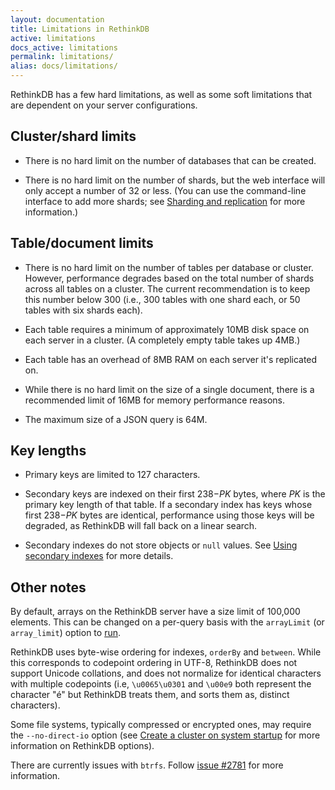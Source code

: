 ```yaml
---
layout: documentation
title: Limitations in RethinkDB
active: limitations
docs_active: limitations
permalink: limitations/
alias: docs/limitations/
---
```


RethinkDB has a few hard limitations, as well as some soft limitations that are dependent on your server configurations.

## Cluster/shard limits ##

* There is no hard limit on the number of databases that can be created. 

* There is no hard limit on the number of shards, but the web interface will only accept a number of 32 or less. (You can use the command-line interface to add more shards; see [Sharding and replication](/docs/sharding-and-replication/) for more information.)

## Table/document limits ##

* There is no hard limit on the number of tables per database or cluster. However, performance degrades based on the total number of shards across all tables on a cluster. The current recommendation is to keep this number below 300 (i.e., 300 tables with one shard each, or 50 tables with six shards each).

* Each table requires a minimum of approximately 10MB disk space on each server in a cluster. (A completely empty table takes up 4MB.)

* Each table has an overhead of 8MB RAM on each server it's replicated on.

* While there is no hard limit on the size of a single document, there is a recommended limit of 16MB for memory performance reasons.

* The maximum size of a JSON query is 64M.

## Key lengths ##

* Primary keys are limited to 127 characters.

* Secondary keys are indexed on their first 238&minus;*PK* bytes, where *PK* is the primary key length of that table. If a secondary index has keys whose first 238&minus;*PK* bytes are identical, performance using those keys will be degraded, as RethinkDB will fall back on a linear search.

* Secondary indexes do not store objects or `null` values. See [Using secondary indexes](/docs/secondary-indexes/) for more details.

## Other notes ##

By default, arrays on the RethinkDB server have a size limit of 100,000 elements. This can be changed on a per-query basis with the `arrayLimit` (or `array_limit`) option to [run](/api/javascript/run).

RethinkDB uses byte-wise ordering for indexes, `orderBy` and `between`. While this corresponds to codepoint ordering in UTF-8, RethinkDB does not support Unicode collations, and does not normalize for identical characters with multiple codepoints (i.e, `\u0065\u0301` and `\u00e9` both represent the character "&eacute;" but RethinkDB treats them, and sorts them as, distinct characters).

Some file systems, typically compressed or encrypted ones, may require the `--no-direct-io` option (see [Create a cluster on system startup](/docs/cluster-on-startup/) for more information on RethinkDB options).

There are currently issues with `btrfs`. Follow [issue #2781](https://github.com/rethinkdb/rethinkdb/issues/2781) for more information.
